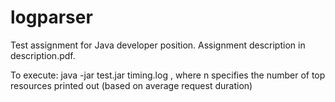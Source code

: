 # logparser
Test assignment for Java developer position. Assignment description in description.pdf.

To execute: java -jar test.jar timing.log <n>, where n specifies the number of top resources printed out (based on average request duration)
